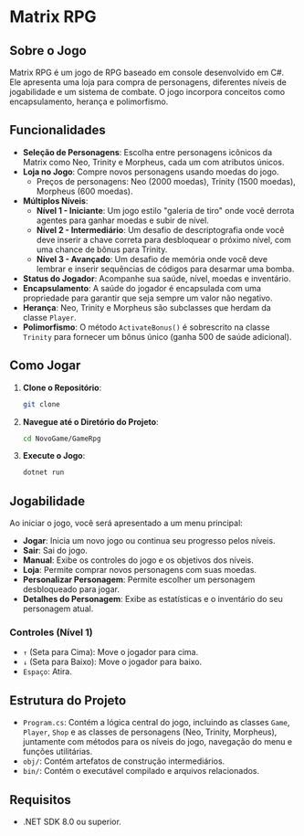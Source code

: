 
# Matrix RPG

## Sobre o Jogo

Matrix RPG é um jogo de RPG baseado em console desenvolvido em C#. Ele apresenta uma loja para compra de personagens, diferentes níveis de jogabilidade e um sistema de combate. O jogo incorpora conceitos como encapsulamento, herança e polimorfismo.

## Funcionalidades

* **Seleção de Personagens**: Escolha entre personagens icônicos da Matrix como Neo, Trinity e Morpheus, cada um com atributos únicos.
* **Loja no Jogo**: Compre novos personagens usando moedas do jogo.
    * Preços de personagens: Neo (2000 moedas), Trinity (1500 moedas), Morpheus (600 moedas).
* **Múltiplos Níveis**:
    * **Nível 1 - Iniciante**: Um jogo estilo "galeria de tiro" onde você derrota agentes para ganhar moedas e subir de nível.
    * **Nível 2 - Intermediário**: Um desafio de descriptografia onde você deve inserir a chave correta para desbloquear o próximo nível, com uma chance de bônus para Trinity.
    * **Nível 3 - Avançado**: Um desafio de memória onde você deve lembrar e inserir sequências de códigos para desarmar uma bomba.
* **Status do Jogador**: Acompanhe sua saúde, nível, moedas e inventário.
* **Encapsulamento**: A saúde do jogador é encapsulada com uma propriedade para garantir que seja sempre um valor não negativo.
* **Herança**: Neo, Trinity e Morpheus são subclasses que herdam da classe `Player`.
* **Polimorfismo**: O método `ActivateBonus()` é sobrescrito na classe `Trinity` para fornecer um bônus único (ganha 500 de saúde adicional).

## Como Jogar

1.  **Clone o Repositório**:
    ```bash
    git clone  
    ```
2.  **Navegue até o Diretório do Projeto**:
    ```bash
    cd NovoGame/GameRpg
    ```
3.  **Execute o Jogo**:
    ```bash
    dotnet run
    ```

## Jogabilidade

Ao iniciar o jogo, você será apresentado a um menu principal:

* **Jogar**: Inicia um novo jogo ou continua seu progresso pelos níveis.
* **Sair**: Sai do jogo.
* **Manual**: Exibe os controles do jogo e os objetivos dos níveis.
* **Loja**: Permite comprar novos personagens com suas moedas.
* **Personalizar Personagem**: Permite escolher um personagem desbloqueado para jogar.
* **Detalhes do Personagem**: Exibe as estatísticas e o inventário do seu personagem atual.

### Controles (Nível 1)

* `↑` (Seta para Cima): Move o jogador para cima.
* `↓` (Seta para Baixo): Move o jogador para baixo.
* `Espaço`: Atira.

## Estrutura do Projeto

* `Program.cs`: Contém a lógica central do jogo, incluindo as classes `Game`, `Player`, `Shop` e as classes de personagens (Neo, Trinity, Morpheus), juntamente com métodos para os níveis do jogo, navegação do menu e funções utilitárias.
* `obj/`: Contém artefatos de construção intermediários.
* `bin/`: Contém o executável compilado e arquivos relacionados.

## Requisitos

* .NET SDK 8.0 ou superior.


